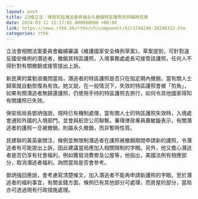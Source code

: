 ```yaml
---
layout: post
title: 23條立法｜律政司指潛逃者將被永久撤銷特區護照而非臨時性質
date: 2024-03-12 12:17:02.000000000 +08:00
link: https://news.rthk.hk/rthk/ch/component/k2/1744246-20240312.htm
categories: rthk
---
```


立法會相關法案委員會繼續審議《維護國家安全條例草案》，草案提到，可針對違反國安條例的潛逃者，撤銷其特區護照，入境事務處處長可接管該護照，任何人不得針對有關撤銷或接管提出上訴。

新民黨的葉劉淑儀問當局，潛逃者的特區護照是否只在指定期內撤銷，當有關人士歸案就自動恢復為有效。她又說，在一般情況下，失效的特區護照會被「剪角」，如果有關潛逃者無歸還護照，仍使用手持的特區護照去旅行，如何令其他國家得知有關護照已失效。

保安局局長鄧炳強說，現時已有機制處理，當有關人士的特區護照失效時，入境處會通知外國的入境部門，並會與航空公司聯繫。署理律政專員蕭敏鏇表示，有關潛逃者的護照一旦被撤銷，則屬永久撤銷，而非暫時性質。

民建聯的黃英豪關注，條例並無限制潛逃者在護照被撤銷期間申請新的護照，令潛逃者有可能提出上訴，因此建議當局應加入相關限制的字眼。另外，他又擔心潛逃者是否仍享有社會福利，例如獲發消費劵及公屋等，他指出，美國法例有相應部分，取消潛逃者福利，詢問當局是否會參考。

鄧炳強回應說，會考慮寫清楚條文，加入潛逃者不能再申請新護照的字眼。至於潛逃者的福利事宜，有關金錢方面，條例已有其他部分可處理，而房屋的部分，當局亦可透過現有行政措施處理。
